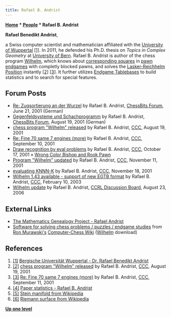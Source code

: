 ```yaml
---
title: Rafael B. Andrist
---
```

**[Home](Home "Home") \* [People](People "People") \* Rafael B. Andrist**


**Rafael Benedikt Andrist**,  

a Swiss computer scientist and mathematician affiliated with the [University of Wuppertal](https://en.wikipedia.org/wiki/University_of_Wuppertal) <a id="cite-note-1" href="#cite-ref-1">[1]</a>. In 2011, he defended his Ph.D. thesis on *Topics in Complex Geometry* at [University of Bern](https://en.wikipedia.org/wiki/University_of_Bern). Rafael B. Andrist is author of the chess program [Wilhelm](Wilhelm "Wilhelm"), which knows about [corresponding squares](Corresponding_Squares "Corresponding Squares") in [pawn endgames](Pawn_Endgame "Pawn Endgame") with completly blocked pawns, and solves the [Lasker-Reichhelm Position](Lasker-Reichhelm_Position "Lasker-Reichhelm Position") instantly <a id="cite-note-2" href="#cite-ref-2">[2]</a> <a id="cite-note-3" href="#cite-ref-3">[3]</a>. It further utilizes [Endgame Tablebases](Endgame_Tablebases "Endgame Tablebases") to build statistics and to search for special features. 



## Forum Posts


* [Re: Zugsortierung an der Wurzel](http://forum.mysnip.de/read.php?1578,297618,297675#msg-297675) by Rafael B. Andrist, [ChessBits Forum](ChessBits "ChessBits"), June 21, 2001 (German)
* [Gegenfeldsysteme und Schachprogramm](http://www.mysnip.de/forum-archiv/thema/1578/299490/Gegenfeldsysteme+und+Schachprogramm.html) by Rafael B. Andrist, [ChessBits Forum](ChessBits "ChessBits"), August 19, 2001 (German)
* [chess program "Wilhelm" released](https://www.stmintz.com/ccc/index.php?id=184365) by Rafael B. Andrist, [CCC](CCC "CCC"), August 19, 2001
* [Re: Fine 70 same 7 engines (more)](https://www.stmintz.com/ccc/index.php?id=188245) by Rafael B. Andrist, [CCC](CCC "CCC"), September 10, 2001
* [Draw recognition by eval problems](https://www.stmintz.com/ccc/index.php?id=193257) by Rafael B. Andrist, [CCC](CCC "CCC"), October 17, 2001 » [Wrong Color Bishop and Rook Pawn](Wrong_Color_Bishop_and_Rook_Pawn "Wrong Color Bishop and Rook Pawn")
* [Program "Wilhelm" updated](https://www.stmintz.com/ccc/index.php?id=196905) by Rafael B. Andrist, [CCC](CCC "CCC"), November 11, 2001
* [evaluating KNNN-K](https://www.stmintz.com/ccc/index.php?id=197935) by Rafael B. Andrist, [CCC](CCC "CCC"), November 18, 2001
* [Wilhelm 1.43 available - support of new EGTB format](https://www.stmintz.com/ccc/index.php?id=283417) by Rafael B. Andrist, [CCC](CCC "CCC"), February 10, 2003
* [Wilhelm update](http://kirill-kryukov.com/chess/discussion-board/viewtopic.php?f=6&t=785) by Rafael B. Andrist, [CCRL Discussion Board](Computer_Chess_Forums "Computer Chess Forums"), August 23, 2006


## External Links


* [The Mathematics Genealogy Project - Rafael Andrist](http://genealogy.math.ndsu.nodak.edu/id.php?id=162331)
* [Software for solving chess problems / puzzles / endgame studies](http://computer-chess.org/doku.php?id=computer_chess:wiki:lists:software_for_solving_chess_problems) from [Ron Murawski's](Ron_Murawski "Ron Murawski") [Computer-Chess Wiki](http://computer-chess.org/doku.php?id=home) ([Wilhelm](Wilhelm "Wilhelm") download)


## References


1. <a id="cite-ref-1" href="#cite-note-1">[1]</a> [Bergische Universität Wuppertal - Dr. Rafael Benedikt Andrist](http://www.kana.uni-wuppertal.de/mitarbeiter/dr-r-andrist.html)
2. <a id="cite-ref-2" href="#cite-note-2">[2]</a> [chess program "Wilhelm" released](https://www.stmintz.com/ccc/index.php?id=184365) by Rafael B. Andrist, [CCC](CCC "CCC"), August 19, 2001
3. <a id="cite-ref-3" href="#cite-note-3">[3]</a> [Re: Fine 70 same 7 engines (more)](https://www.stmintz.com/ccc/index.php?id=188484) by Rafael B. Andrist, [CCC](CCC "CCC"), September 11, 2001
4. <a id="cite-ref-4" href="#cite-note-4">[4]</a> [Paper statistics - Rafael B. Andrist](http://paperstatistics.appspot.com/Rafael-B.-Andrist)
5. <a id="cite-ref-5" href="#cite-note-5">[5]</a> [Stein manifold from Wikipedia](https://en.wikipedia.org/wiki/Stein_manifold)
6. <a id="cite-ref-6" href="#cite-note-6">[6]</a> [Riemann surface from Wikipedia](https://en.wikipedia.org/wiki/Riemann_surface)

**[Up one level](People "People")**







 
